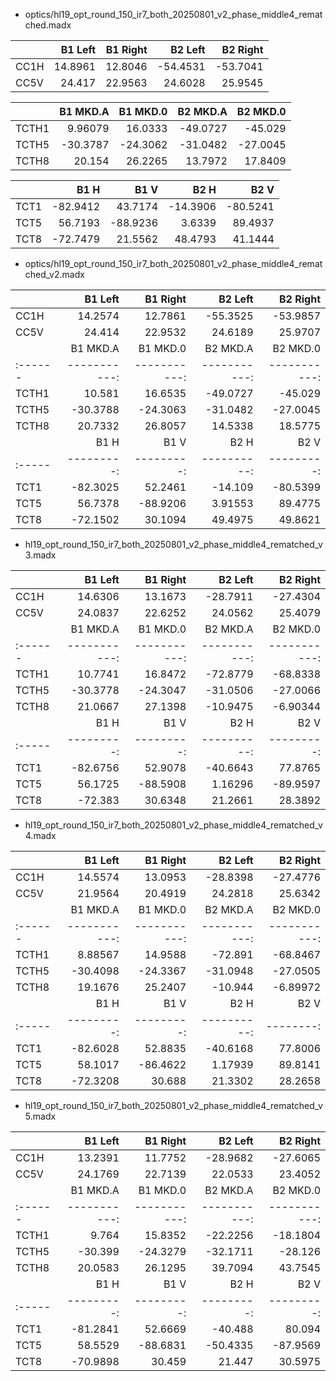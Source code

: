 - optics/hl19_opt_round_150_ir7_both_20250801_v2_phase_middle4_rematched.madx

|      |   B1 Left |   B1 Right |   B2 Left |   B2 Right |
|:-----|----------:|-----------:|----------:|-----------:|
| CC1H |   14.8961 |    12.8046 |  -54.4531 |   -53.7041 |
| CC5V |   24.417  |    22.9563 |   24.6028 |    25.9545 |

|       |   B1 MKD.A |   B1 MKD.0 |   B2 MKD.A |   B2 MKD.0 |
|:------|-----------:|-----------:|-----------:|-----------:|
| TCTH1 |    9.96079 |    16.0333 |   -49.0727 |   -45.029  |
| TCTH5 |  -30.3787  |   -24.3062 |   -31.0482 |   -27.0045 |
| TCTH8 |   20.154   |    26.2265 |    13.7972 |    17.8409 |

|      |     B1 H |     B1 V |     B2 H |     B2 V |
|:-----|---------:|---------:|---------:|---------:|
| TCT1 | -82.9412 |  43.7174 | -14.3906 | -80.5241 |
| TCT5 |  56.7193 | -88.9236 |   3.6339 |  89.4937 |
| TCT8 | -72.7479 |  21.5562 |  48.4793 |  41.1444 |

- optics/hl19_opt_round_150_ir7_both_20250801_v2_phase_middle4_rematched_v2.madx

|      |   B1 Left |   B1 Right |   B2 Left |   B2 Right |
|:-----|----------:|-----------:|----------:|-----------:|
| CC1H |   14.2574 |    12.7861 |  -55.3525 |   -53.9857 |
| CC5V |   24.414  |    22.9532 |   24.6189 |    25.9707 |
|       |   B1 MKD.A |   B1 MKD.0 |   B2 MKD.A |   B2 MKD.0 |
|:------|-----------:|-----------:|-----------:|-----------:|
| TCTH1 |    10.581  |    16.6535 |   -49.0727 |   -45.029  |
| TCTH5 |   -30.3788 |   -24.3063 |   -31.0482 |   -27.0045 |
| TCTH8 |    20.7332 |    26.8057 |    14.5338 |    18.5775 |
|      |     B1 H |     B1 V |      B2 H |     B2 V |
|:-----|---------:|---------:|----------:|---------:|
| TCT1 | -82.3025 |  52.2461 | -14.109   | -80.5399 |
| TCT5 |  56.7378 | -88.9206 |   3.91553 |  89.4775 |
| TCT8 | -72.1502 |  30.1094 |  49.4975  |  49.8621 |

- hl19_opt_round_150_ir7_both_20250801_v2_phase_middle4_rematched_v3.madx

|      |   B1 Left |   B1 Right |   B2 Left |   B2 Right |
|:-----|----------:|-----------:|----------:|-----------:|
| CC1H |   14.6306 |    13.1673 |  -28.7911 |   -27.4304 |
| CC5V |   24.0837 |    22.6252 |   24.0562 |    25.4079 |
|       |   B1 MKD.A |   B1 MKD.0 |   B2 MKD.A |   B2 MKD.0 |
|:------|-----------:|-----------:|-----------:|-----------:|
| TCTH1 |    10.7741 |    16.8472 |   -72.8779 |  -68.8338  |
| TCTH5 |   -30.3778 |   -24.3047 |   -31.0506 |  -27.0066  |
| TCTH8 |    21.0667 |    27.1398 |   -10.9475 |   -6.90344 |
|      |     B1 H |     B1 V |      B2 H |     B2 V |
|:-----|---------:|---------:|----------:|---------:|
| TCT1 | -82.6756 |  52.9078 | -40.6643  |  77.8765 |
| TCT5 |  56.1725 | -88.5908 |   1.16296 | -89.9597 |
| TCT8 | -72.383  |  30.6348 |  21.2661  |  28.3892 |

- hl19_opt_round_150_ir7_both_20250801_v2_phase_middle4_rematched_v4.madx

|      |   B1 Left |   B1 Right |   B2 Left |   B2 Right |
|:-----|----------:|-----------:|----------:|-----------:|
| CC1H |   14.5574 |    13.0953 |  -28.8398 |   -27.4776 |
| CC5V |   21.9564 |    20.4919 |   24.2818 |    25.6342 |
|       |   B1 MKD.A |   B1 MKD.0 |   B2 MKD.A |   B2 MKD.0 |
|:------|-----------:|-----------:|-----------:|-----------:|
| TCTH1 |    8.88567 |    14.9588 |   -72.891  |  -68.8467  |
| TCTH5 |  -30.4098  |   -24.3367 |   -31.0948 |  -27.0505  |
| TCTH8 |   19.1676  |    25.2407 |   -10.944  |   -6.89972 |
|      |     B1 H |     B1 V |      B2 H |    B2 V |
|:-----|---------:|---------:|----------:|--------:|
| TCT1 | -82.6028 |  52.8835 | -40.6168  | 77.8006 |
| TCT5 |  58.1017 | -86.4622 |   1.17939 | 89.8141 |
| TCT8 | -72.3208 |  30.688  |  21.3302  | 28.2658 |

- hl19_opt_round_150_ir7_both_20250801_v2_phase_middle4_rematched_v5.madx

|      |   B1 Left |   B1 Right |   B2 Left |   B2 Right |
|:-----|----------:|-----------:|----------:|-----------:|
| CC1H |   13.2391 |    11.7752 |  -28.9682 |   -27.6065 |
| CC5V |   24.1769 |    22.7139 |   22.0533 |    23.4052 |
|       |   B1 MKD.A |   B1 MKD.0 |   B2 MKD.A |   B2 MKD.0 |
|:------|-----------:|-----------:|-----------:|-----------:|
| TCTH1 |     9.764  |    15.8352 |   -22.2256 |   -18.1804 |
| TCTH5 |   -30.399  |   -24.3279 |   -32.1711 |   -28.126  |
| TCTH8 |    20.0583 |    26.1295 |    39.7094 |    43.7545 |
|      |     B1 H |     B1 V |     B2 H |     B2 V |
|:-----|---------:|---------:|---------:|---------:|
| TCT1 | -81.2841 |  52.6669 | -40.488  |  80.094  |
| TCT5 |  58.5529 | -88.6831 | -50.4335 | -87.9569 |
| TCT8 | -70.9898 |  30.459  |  21.447  |  30.5975 |



